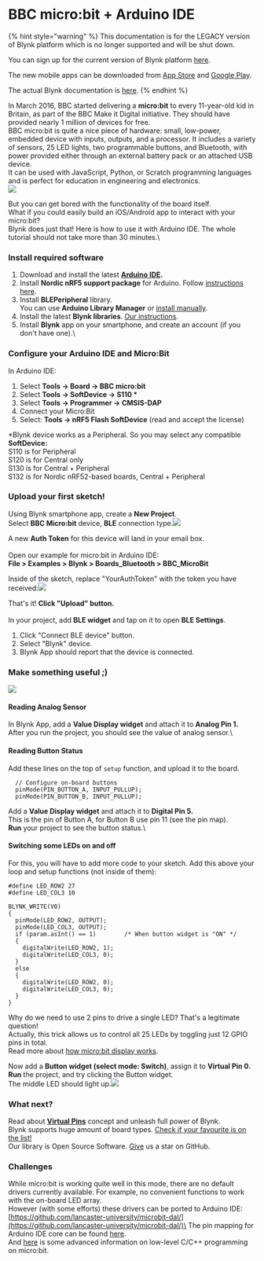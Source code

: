 # BBC micro:bit + Arduino IDE

{% hint style="warning" %}
This documentation is for the LEGACY version of Blynk platform which is no longer supported and will be shut down.&#x20;

You can sign up for the current version of Blynk platform [here](http://blynk.cloud/dashboard/register).

The new mobile apps can be downloaded from [App Store](https://apps.apple.com/us/app/blynk-iot/id1559317868) and [Google Play](https://play.google.com/store/apps/details?id=cloud.blynk\&hl=en\&gl=US).

The actual Blynk documentation is [here](https://docs.blynk.io/).
{% endhint %}

In March 2016, BBC started delivering a **micro:bit** to every 11-year-old kid in Britain, as part of the BBC Make it Digital initiative. They should have provided nearly 1 million of devices for free.\
BBC micro:bit is quite a nice piece of hardware: small, low-power, embedded device with inputs, outputs, and a processor. It includes a variety of sensors, 25 LED lights, two programmable buttons, and Bluetooth, with power provided either through an external battery pack or an attached USB device.\
It can be used with JavaScript, Python, or Scratch programming languages and is perfect for education in engineering and electronics.\
![](https://downloads.intercomcdn.com/i/o/63020503/78dfd6fe3afcb66922ded8bd/microbit-hardware.png)

But you can get bored with the functionality of the board itself.\
What if you could easily build an iOS/Android app to interact with your micro:bit?\
Blynk does just that! Here is how to use it with Arduino IDE. The whole tutorial should not take more than 30 minutes.\


### Install required software <a href="#install-required-software" id="install-required-software"></a>

1. Download and install the latest [**Arduino IDE**](https://www.arduino.cc/en/Main/Software)**.**
2. Install  **Nordic nRF5 support package** for Arduino. Follow [instructions here](https://github.com/sandeepmistry/arduino-nRF5#installing).
3. Install **BLEPeripheral** library.\
   You can use **Arduino Library Manager** or [install manually](https://github.com/sandeepmistry/arduino-BLEPeripheral).
4. Install the latest **Blynk libraries**. [Our instructions](https://github.com/blynkkk/blynk-library/releases/latest).
5. Install **Blynk** app on your smartphone, and create an account (if you don't have one).\


### Configure your Arduino IDE and Micro:Bit <a href="#configure-your-arduino-ide-and-microbit" id="configure-your-arduino-ide-and-microbit"></a>

In Arduino IDE:

1. Select **Tools -> Board -> BBC micro:bit**
2. Select **Tools -> SoftDevice -> S110 \***
3. Select **Tools -> Programmer -> CMSIS-DAP**
4. Connect your Micro:Bit
5. Select: **Tools -> nRF5 Flash SoftDevice** (read and accept the license)

\*Blynk device works as a Peripheral. So you may select any compatible **SoftDevice:**\
S110 is for Peripheral\
S120 is for Central only\
S130 is for Central + Peripheral\
S132 is for Nordic nRF52-based boards,  Central + Peripheral

### Upload your first sketch! <a href="#upload-your-first-sketch" id="upload-your-first-sketch"></a>

Using Blynk smartphone app, create a **New Project**.\
Select **BBC Micro:bit** device, **BLE** connection type.![](https://downloads.intercomcdn.com/i/o/63020504/2ebd400e0685a1a8bec47105/Screenshot\_2017-05-18-16-27-01-357\_cc.blynk.png)

A new **Auth Token** for this device will land in your email box.\
\
Open our example for micro:bit in Arduino IDE:\
**File > Examples > Blynk > Boards\_Bluetooth > BBC\_MicroBit**

Inside of the sketch, replace "YourAuthToken" with the token you have received:![](https://downloads.intercomcdn.com/i/o/63020506/24657339e9c7a99608a119fd/CaptureIDE.PNG)

That's it! **Click "Upload" button.**\
\
In your project, add **BLE widget** and tap on it to open **BLE Settings**.

1. Click "Connect BLE device" button.
2. Select "Blynk" device.
3. Blynk App should report that the device is connected.

### Make something useful ;) <a href="#make-something-useful" id="make-something-useful"></a>

![](https://downloads.intercomcdn.com/i/o/63020508/4fc09b6d5ab9fb1e9bcb8812/xdossmmf.jpg)

#### Reading Analog Sensor <a href="#reading-analog-sensor" id="reading-analog-sensor"></a>

In Blynk App, add a **Value Display widget** and attach it to **Analog Pin 1.**\
After you run the project, you should see the value of analog sensor.\


#### Reading Button Status <a href="#reading-button-status" id="reading-button-status"></a>

Add these lines on the top of `setup` function, and upload it to the board.

```
  // Configure on-board buttons
  pinMode(PIN_BUTTON_A, INPUT_PULLUP);
  pinMode(PIN_BUTTON_B, INPUT_PULLUP);
```

Add a **Value Display widget** and attach it to **Digital Pin 5.**\
This is the pin of Button A, for Button B use pin 11 (see the pin map).\
**Run** your project to see the button status.\


#### Switching some LEDs on and off  <a href="#switching-some-leds-on-and-off" id="switching-some-leds-on-and-off"></a>

For this, you will have to add more code to your sketch. Add this above your loop and setup functions (not inside of them):&#x20;

```
#define LED_ROW2 27
#define LED_COL3 10

BLYNK_WRITE(V0)
{
  pinMode(LED_ROW2, OUTPUT);
  pinMode(LED_COL3, OUTPUT);
  if (param.asInt() == 1)        /* When button widget is "ON" */
  {
    digitalWrite(LED_ROW2, 1);
    digitalWrite(LED_COL3, 0);
  }
  else
  {
    digitalWrite(LED_ROW2, 0);
    digitalWrite(LED_COL3, 0);
  }
}
```

Why do we need to use 2 pins to drive a single LED? That's a legitimate question!\
Actually, this trick allows us to control all 25 LEDs by toggling just 12 GPIO pins in total.\
Read more about [how micro:bit display works](https://lancaster-university.github.io/microbit-docs/ubit/display/).

Now add a **Button widget (select mode: Switch)**, assign it to **Virtual Pin 0.**\
**Run** the project, and try clicking the Button widget.\
The middle LED should light up.![](https://downloads.intercomcdn.com/i/o/63020510/90e3eff07c251fa327adbe81/Screenshot\_2017-05-18-23-50-58-786\_cc.blynk.png)

### What next? <a href="#what-next" id="what-next"></a>

Read about [**Virtual Pins**](http://help.blynk.cc/blynk-basics/what-is-virtual-pins) concept and unleash full power of Blynk.\
Blynk supports huge amount of board types. [Check if your favourite is on the list!](https://github.com/blynkkk/blynkkk.github.io/blob/master/SupportedHardware.md)\
Our library is Open Source Software. [Give](https://github.com/blynkkk/blynk-library/blob/master/README.md) us a star on GitHub.

### Challenges <a href="#challenges" id="challenges"></a>

While micro:bit is working quite well in this mode, there are no default drivers currently available. For example, no convenient functions to work with the on-board LED array.\
However (with some efforts) these drivers can be ported to Arduino IDE:\
[https://github.com/lancaster-university/microbit-dal/](https://github.com/lancaster-university/microbit-dal/)\
The pin mapping for Arduino IDE core can be found [here](https://github.com/sandeepmistry/arduino-nRF5/blob/master/variants/BBCmicrobit/variant.cpp).\
And [here](http://www.iot-programmer.com/index.php/books/27-micro-bit-iot-in-c/chapters-micro-bit-iot-in-c/1-getting-started-with-c-c-on-the-micro-bit) is some advanced information on low-level C/C++ programming on micro:bit.&#x20;
